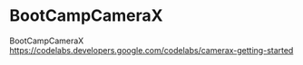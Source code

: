 # BootCampCameraX
BootCampCameraX
https://codelabs.developers.google.com/codelabs/camerax-getting-started
